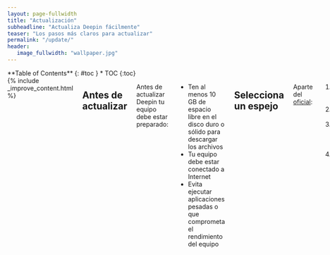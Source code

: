 ```yaml
---
layout: page-fullwidth
title: "Actualización"
subheadline: "Actualiza Deepin fácilmente"
teaser: "Los pasos más claros para actualizar"
permalink: "/update/"
header:
   image_fullwidth: "wallpaper.jpg"
---
```

<div class="row">
<div class="medium-4 medium-push-8 columns" markdown="1">
<div class="panel radius" markdown="1">
**Table of Contents**
{: #toc }
*  TOC
{:toc}
</div>
</div><!-- /.medium-4.columns -->

<div class="medium-8 medium-pull-4 columns" markdown="1">
{% include _improve_content.html %}

## Antes de actualizar

Antes de actualizar Deepin tu equipo debe estar preparado:

* Ten al menos 10 GB de espacio libre en el disco duro o sólido para descargar los archivos
* Tu equipo debe estar conectado a Internet
* Evita ejecutar aplicaciones pesadas o que comprometa el rendimiento del equipo

## Selecciona un espejo

Aparte del [oficial](https://www.deepin.org/en/mirrors/packages/):

1. Dígete al Centro de Control
2. Selecciona "Actualizar"
3. Escoge un espejo haciendo una prueba
4. Selecciona el espejo más rápido

Ejemplos:
* [Linux Kernel Mirror](http://mirrors.kernel.org/deepin/)
* [Silicon Valley](http://mirror1.sjc02.svwh.net/deepin/)
* Otros espejos en [la página Lista de espejos]({{ site.url }}//tips/mirror/).

## Actualizar

La forma más elegante de actualizar, es accediendo el acceso "Actualizar" desde el Centro de Control.

### Pasos

1. Actualiza
2. Espera unos minutos, dependiendo de la conexión a Internet
3. Haz clic en actualizar
4. Cuando se actualiza componentes del sistema, cierra las aplicaciones y procede
5. Se reiniciará y demorará unos minutos

## Anexo: Desde la terminal
Otra forma es accediendo a la **Terminal de Deepin**, útil para no reiniciar el equipo. En primer lugar, deberás actualizar la lista de paquetes con el comando `update` y escribe la contraseña root.

Más detalles en [la página correspondiente]({{ site.url }}/tips/sources/).

~~~
sudo apt update
~~~

Continúa ejecute este comando:

~~~
sudo apt upgrade && sudo apt full-upgrade
~~~

Tardará unos minutos, mientras ves los detalles en la ventana. Considera que ´upgrade´ significa "mejorar" y `full-upgrade` es para cambiar de versión (digamos de 15.3 a 15.4).

<a class="radius button small" href="{{ site.url }}{{ site.baseurl }}/novedades/">No olvides revisar las novedades y avances ›</a>

{% include alert success='Quieres mejorar, ¡colabora con nosotros!' %}
{% include _improve_content.html %}

</div><!-- /.medium-8.columns -->
</div><!-- /.row -->
